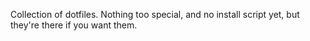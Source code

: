 Collection of dotfiles. Nothing too special, and no install script yet, but they're there if you want them.
